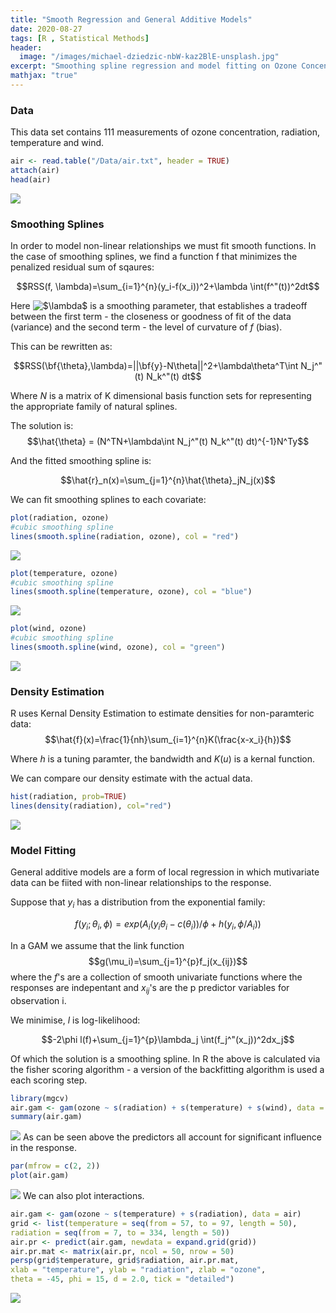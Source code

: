 ```yaml
---
title: "Smooth Regression and General Additive Models"
date: 2020-08-27
tags: [R , Statistical Methods]
header:
  image: "/images/michael-dziedzic-nbW-kaz2BlE-unsplash.jpg"
excerpt: "Smoothing spline regression and model fitting on Ozone Concentration data"
mathjax: "true"
---
```


### Data
This data set contains 111 measurements of ozone concentration, radiation, temperature and wind. 

```R
air <- read.table("/Data/air.txt", header = TRUE)
attach(air)
head(air)
```

![](/images/perceptron/air_data.png)

### Smoothing Splines

In order to model non-linear relationships we must fit smooth functions. In the case of smoothing splines, we find a function f that minimizes the penalized residual sum of sqaures:

$$RSS(f, \lambda)=\sum_{i=1}^{n}(y_i-f(x_i))^2+\lambda \int(f^"(t))^2dt$$

Here <img src="https://latex.codecogs.com/gif.latex?$\lambda$" title="$\lambda$" /> is a smoothing parameter, that establishes a tradeoff between the first term - the closeness or goodness of fit of the data (variance) and the second term - the level of curvature of $f$ (bias).

This can be rewritten as:

$$RSS(\bf{\theta},\lambda)=||\bf{y}-N\theta||^2+\lambda\theta^T\int N_j^"(t) N_k^"(t) dt$$

Where $N$ is a matrix of K dimensional basis function sets for representing the appropriate family of natural splines.

The solution is:
$$\hat{\theta} = (N^TN+\lambda\int N_j^"(t) N_k^"(t) dt)^{-1}N^Ty$$

And the fitted smoothing spline is:

$$\hat{r}_n(x)=\sum_{j=1}^{n}\hat{\theta}_jN_j(x)$$

We can fit smoothing splines to each covariate:
```R
plot(radiation, ozone)
#cubic smoothing spline
lines(smooth.spline(radiation, ozone), col = "red")
```
![](/images/perceptron/rad_oz.png)
```R
plot(temperature, ozone)
#cubic smoothing spline
lines(smooth.spline(temperature, ozone), col = "blue")
```
![](/images/perceptron/temp_oz.png)
```R
plot(wind, ozone)
#cubic smoothing spline
lines(smooth.spline(wind, ozone), col = "green")
```
![](/images/perceptron/wind_oz.png)

### Density Estimation

R uses Kernal Density Estimation to estimate densities for non-paramteric data:
$$\hat{f}(x)=\frac{1}{nh}\sum_{i=1}^{n}K(\frac{x-x_i}{h})$$

Where $h$ is a tuning paramter, the bandwidth and $K(u)$ is a kernal function.

We can compare our density estimate with the actual data.
```R
hist(radiation, prob=TRUE)
lines(density(radiation), col="red")
```
![](/images/perceptron/hist_rad.png)

### Model Fitting

General additive models are a form of local regression in which mutivariate data can be fiited with non-linear relationships to the response.

Suppose that $y_i$ has a distribution from the exponential family:

$$f(y_i;\theta_i,\phi)=exp(A_i(y_i\theta_i-c(\theta_i))/\phi+h(y_i,\phi/A_i)) $$

In a GAM we assume that the link function 
$$g(\mu_i)=\sum_{j=1}^{p}f_j(x_{ij})$$
where the $f$'s are a collection of smooth univariate functions where the responses are indepentant and $x_{ij}$'s are the p predictor variables for observation i.

We minimise, $l$ is log-likelihood:

$$-2\phi l(f)+\sum_{j=1}^{p}\lambda_j \int(f_j^"(x_j))^2dx_j$$

Of which the solution is a smoothing spline. In R the above is calculated via the fisher scoring algorithm - a version of the backfitting algorithm is used a each scoring step.

```R
library(mgcv)
air.gam <- gam(ozone ~ s(radiation) + s(temperature) + s(wind), data = air)
summary(air.gam)
```
![](/images/perceptron/gam_out.png)
As can be seen above the predictors all account for significant influence in the response.
```R
par(mfrow = c(2, 2))
plot(air.gam)
```
![](/images/perceptron/gam_plots.png)
We can also plot interactions.
```R
air.gam <- gam(ozone ~ s(temperature) + s(radiation), data = air)
grid <- list(temperature = seq(from = 57, to = 97, length = 50),
radiation = seq(from = 7, to = 334, length = 50))
air.pr <- predict(air.gam, newdata = expand.grid(grid))
air.pr.mat <- matrix(air.pr, ncol = 50, nrow = 50)
persp(grid$temperature, grid$radiation, air.pr.mat,
xlab = "temperature", ylab = "radiation", zlab = "ozone",
theta = -45, phi = 15, d = 2.0, tick = "detailed")
```
![](/images/perceptron/gam_int.png)